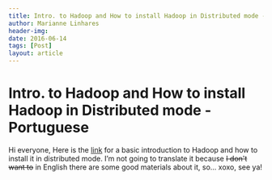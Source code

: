 ```yaml
---
title: Intro. to Hadoop and How to install Hadoop in Distributed mode - Portuguese
author: Marianne Linhares
header-img:
date: 2016-06-14
tags: [Post]
layout: article
---
```


# Intro. to Hadoop and How to install Hadoop in Distributed mode - Portuguese

Hi everyone, Here is the [link](https://mariannelinharesbr.wordpress.com/2016/06/14/introducao-ao-hadoop-instalando-hadoop-de-forma-distribuida) for a basic introduction to Hadoop and how to install it in
distributed mode. I’m not going to translate it because <del>I don't want to</del>
in English there are some good materials about it, so... xoxo, see ya!
